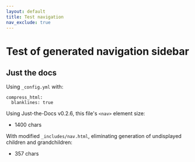 ```yaml
---
layout: default
title: Test navigation
nav_exclude: true
---
```


Test of generated navigation sidebar
====================================

Just the docs
-------------

Using `_config.yml` with:
```
compress_html:
  blanklines: true
```

Using Just-the-Docs v0.2.6, this file's `<nav>` element size:

- 1400 chars

With modified `_includes/nav.html`, eliminating generation of undisplayed
children and grandchildren:

- 357 chars
